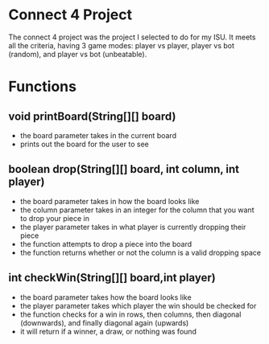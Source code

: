 # Connect 4 Project
The connect 4 project was the project I selected to do for my ISU.  It meets all the criteria, having 3 game modes: player vs player, player vs bot (random), and player vs bot (unbeatable).

# Functions

## void printBoard(String[][] board)
 - the board parameter takes in the current board
 - prints out the board for the user to see

## boolean drop(String[][] board, int column, int player)
 - the board parameter takes in how the board looks like
 - the column parameter takes in an integer for the column that you want to drop your piece in
 - the player parameter takes in what player is currently dropping their piece
 - the function attempts to drop a piece into the board
 - the function returns whether or not the column is a valid dropping space

## int checkWin(String[][] board,int player)
 - the board parameter takes how the board looks like
 - the player parameter takes which player the win should be checked for
 - the function checks for a win in rows, then columns, then diagonal (downwards), and finally diagonal again (upwards)
 - it will return if a winner, a draw, or nothing was found
